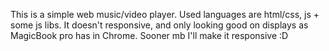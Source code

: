 This is a simple web music/video player. Used languages are html/css, js + some js libs. 
It doesn't responsive, and only looking good on displays as MagicBook pro has in Chrome.
Sooner mb I'll make it responsive :D